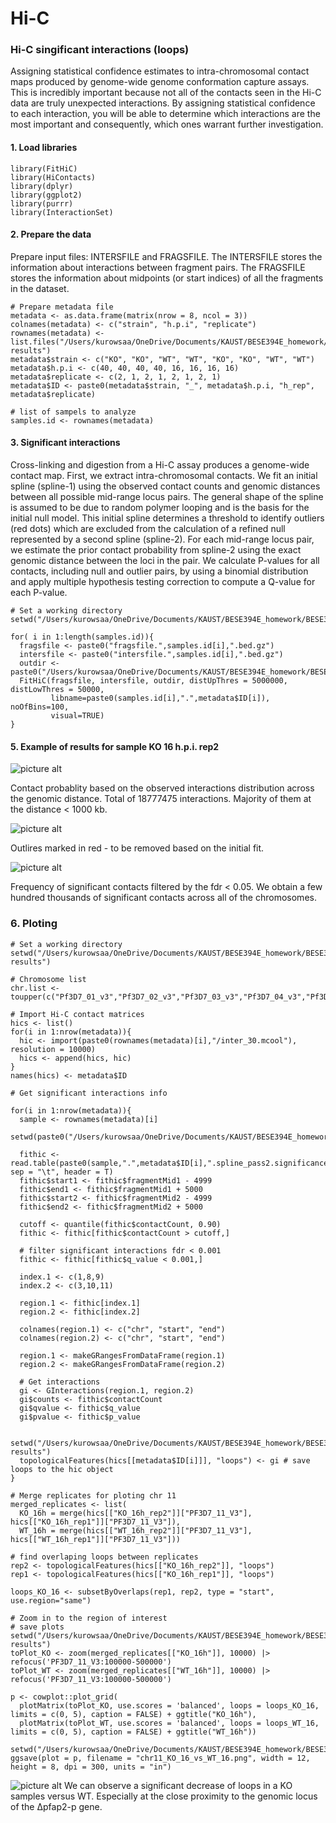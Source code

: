 # Hi-C 
### Hi-C singificant interactions (loops)
Assigning statistical confidence estimates to intra-chromosomal contact maps produced by genome-wide genome conformation capture assays. This is incredibly important because not all of the contacts seen in the Hi-C data are truly unexpected interactions. By assigning statistical confidence to each interaction, you will be able to determine which interactions are the most important and consequently, which ones warrant further investigation.

#### 1. Load libraries
```
library(FitHiC)
library(HiContacts)
library(dplyr)
library(ggplot2)
library(purrr)
library(InteractionSet)

```

#### 2. Prepare the data
Prepare input files: INTERSFILE and FRAGSFILE. The INTERSFILE stores the information about interactions between fragment pairs. The FRAGSFILE stores the information about midpoints (or start indices) of all the fragments in the dataset. 
```
# Prepare metadata file
metadata <- as.data.frame(matrix(nrow = 8, ncol = 3))
colnames(metadata) <- c("strain", "h.p.i", "replicate")
rownames(metadata) <- list.files("/Users/kurowsaa/OneDrive/Documents/KAUST/BESE394E_homework/BESE394E_course/FINAL/hic-results")
metadata$strain <- c("KO", "KO", "WT", "WT", "KO", "KO", "WT", "WT")
metadata$h.p.i <- c(40, 40, 40, 40, 16, 16, 16, 16)
metadata$replicate <- c(2, 1, 2, 1, 2, 1, 2, 1)
metadata$ID <- paste0(metadata$strain, "_", metadata$h.p.i, "h_rep", metadata$replicate)

# list of sampels to analyze
samples.id <- rownames(metadata)

```

#### 3. Significant interactions
Cross-linking and digestion from a Hi-C assay produces a genome-wide contact map. First, we extract intra-chromosomal contacts. We fit an initial spline (spline-1) using the observed contact counts and genomic distances between all possible mid-range locus pairs. The general shape of the spline is assumed to be due to random polymer looping and is the basis for the initial null model. This initial spline determines a threshold to identify outliers (red dots) which are excluded from the calculation of a refined null represented by a second spline (spline-2). For each mid-range locus pair, we estimate the prior contact probability from spline-2 using the exact genomic distance between the loci in the pair. We calculate P-values for all contacts, including null and outlier pairs, by using a binomial distribution and apply multiple hypothesis testing correction to compute a Q-value for each P-value.

```
# Set a working directory
setwd("/Users/kurowsaa/OneDrive/Documents/KAUST/BESE394E_homework/BESE394E_course/FINAL/FitHiC/Input")

for( i in 1:length(samples.id)){
  fragsfile <- paste0("fragsfile.",samples.id[i],".bed.gz")
  intersfile <- paste0("intersfile.",samples.id[i],".bed.gz")
  outdir <- paste0("/Users/kurowsaa/OneDrive/Documents/KAUST/BESE394E_homework/BESE394E_course/FINAL/FitHiC/Results/",samples.id[i])
  FitHiC(fragsfile, intersfile, outdir, distUpThres = 5000000, distLowThres = 50000,
         libname=paste0(samples.id[i],".",metadata$ID[i]), noOfBins=100,
         visual=TRUE)
}
```

#### 5. Example of results for sample KO 16 h.p.i. rep2
![picture alt](./content/imag/SRR19611538.KO_16h_rep2.fithic_pass1.png)

Contact probablity based on the observed interactions distribution across the genomic distance. Total of 18777475 interactions. Majority of them at the distance < 1000 kb.

![picture alt](./content/imag/SRR19611538.KO_16h_rep2.spline_pass1.extractOutliers.png)

Outlires marked in red - to be removed based on the initial fit. 

![picture alt](./content/imag/SRR19611538.KO_16h_rep2.spline_pass2.qplot.png)

Frequency of significant contacts filtered by the fdr < 0.05. We obtain a few hundred thousands of significant contacts across all of the chromosomes.


### 6. Ploting 
```
# Set a working directory
setwd("/Users/kurowsaa/OneDrive/Documents/KAUST/BESE394E_homework/BESE394E_course/FINAL/hic-results")

# Chromosome list
chr.list <- toupper(c("Pf3D7_01_v3","Pf3D7_02_v3","Pf3D7_03_v3","Pf3D7_04_v3","Pf3D7_05_v3","Pf3D7_06_v3","Pf3D7_07_v3","Pf3D7_08_v3","Pf3D7_09_v3","Pf3D7_10_v3","Pf3D7_11_v3","Pf3D7_12_v3","Pf3D7_13_v3","Pf3D7_14_v3"))

# Import Hi-C contact matrices
hics <- list()
for(i in 1:nrow(metadata)){
  hic <- import(paste0(rownames(metadata)[i],"/inter_30.mcool"), resolution = 10000)
  hics <- append(hics, hic)
}
names(hics) <- metadata$ID

# Get significant interactions info

for(i in 1:nrow(metadata)){
  sample <- rownames(metadata)[i]
  setwd(paste0("/Users/kurowsaa/OneDrive/Documents/KAUST/BESE394E_homework/BESE394E_course/FINAL/FitHiC/Results/",sample))

  fithic <- read.table(paste0(sample,".",metadata$ID[i],".spline_pass2.significances.txt.gz"), sep = "\t", header = T)
  fithic$start1 <- fithic$fragmentMid1 - 4999
  fithic$end1 <- fithic$fragmentMid1 + 5000
  fithic$start2 <- fithic$fragmentMid2 - 4999
  fithic$end2 <- fithic$fragmentMid2 + 5000

  cutoff <- quantile(fithic$contactCount, 0.90)
  fithic <- fithic[fithic$contactCount > cutoff,]
  
  # filter significant interactions fdr < 0.001
  fithic <- fithic[fithic$q_value < 0.001,]

  index.1 <- c(1,8,9)
  index.2 <- c(3,10,11)
  
  region.1 <- fithic[index.1]
  region.2 <- fithic[index.2]
  
  colnames(region.1) <- c("chr", "start", "end")
  colnames(region.2) <- c("chr", "start", "end")
  
  region.1 <- makeGRangesFromDataFrame(region.1)
  region.2 <- makeGRangesFromDataFrame(region.2)
  
  # Get interactions  
  gi <- GInteractions(region.1, region.2)
  gi$counts <- fithic$contactCount
  gi$qvalue <- fithic$q_value
  gi$pvalue <- fithic$p_value
  
  setwd("/Users/kurowsaa/OneDrive/Documents/KAUST/BESE394E_homework/BESE394E_course/FINAL/hic-results")
  topologicalFeatures(hics[[metadata$ID[i]]], "loops") <- gi # save loops to the hic object 
}

# Merge replicates for ploting chr 11
merged_replicates <- list(
  KO_16h = merge(hics[["KO_16h_rep2"]]["PF3D7_11_V3"], hics[["KO_16h_rep1"]]["PF3D7_11_V3"]),
  WT_16h = merge(hics[["WT_16h_rep2"]]["PF3D7_11_V3"], hics[["WT_16h_rep1"]]["PF3D7_11_V3"]))

# find overlaping loops between replicates 
rep2 <- topologicalFeatures(hics[["KO_16h_rep2"]], "loops")
rep1 <- topologicalFeatures(hics[["KO_16h_rep1"]], "loops")

loops_KO_16 <- subsetByOverlaps(rep1, rep2, type = "start", use.region="same")

# Zoom in to the region of interest
# save plots
setwd("/Users/kurowsaa/OneDrive/Documents/KAUST/BESE394E_homework/BESE394E_course/FINAL/hic-results")
toPlot_KO <- zoom(merged_replicates[["KO_16h"]], 10000) |> refocus('PF3D7_11_V3:100000-500000')
toPlot_WT <- zoom(merged_replicates[["WT_16h"]], 10000) |> refocus('PF3D7_11_V3:100000-500000')

p <- cowplot::plot_grid(
  plotMatrix(toPlot_KO, use.scores = 'balanced', loops = loops_KO_16, limits = c(0, 5), caption = FALSE) + ggtitle("KO_16h"),
  plotMatrix(toPlot_WT, use.scores = 'balanced', loops = loops_WT_16, limits = c(0, 5), caption = FALSE) + ggtitle("WT_16h"))

setwd("/Users/kurowsaa/OneDrive/Documents/KAUST/BESE394E_homework/BESE394E_course/FINAL/plots/loops")
ggsave(plot = p, filename = "chr11_KO_16_vs_WT_16.png", width = 12, height = 8, dpi = 300, units = "in")

```
![picture alt](./content/imag/chr11_KO_16_vs_WT_16.png)
We can observe a significant decrease of loops in a KO samples versus WT. Especially at the close proximity to the genomic locus of the Δpfap2-p gene. 


